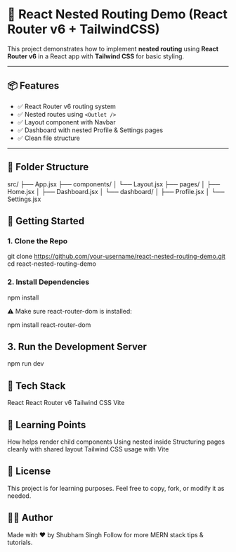 # 🧭 React Nested Routing Demo (React Router v6 + TailwindCSS)

This project demonstrates how to implement **nested routing** using **React Router v6** in a React app with **Tailwind CSS** for basic styling.

---

## 📦 Features

- ✅ React Router v6 routing system
- ✅ Nested routes using `<Outlet />`
- ✅ Layout component with Navbar
- ✅ Dashboard with nested Profile & Settings pages
- ✅ Clean file structure

---

## 📁 Folder Structure

src/ ├── App.jsx ├── components/ │ └── Layout.jsx ├── pages/ │ ├── Home.jsx │ ├── Dashboard.jsx │ └── dashboard/ │ ├── Profile.jsx │ └── Settings.jsx


## 🚀 Getting Started

### 1. Clone the Repo
git clone https://github.com/your-username/react-nested-routing-demo.git
cd react-nested-routing-demo

### 2. Install Dependencies

npm install

⚠️ Make sure react-router-dom is installed:

npm install react-router-dom


## 3. Run the Development Server

npm run dev

## 🔧 Tech Stack

React
React Router v6
Tailwind CSS
Vite

## 🧠 Learning Points

How <Outlet /> helps render child components
Using nested <Route> inside <Routes>
Structuring pages cleanly with shared layout
Tailwind CSS usage with Vite

## 📜 License
This project is for learning purposes. Feel free to copy, fork, or modify it as needed.

## 👨‍💻 Author
Made with ❤️ by Shubham Singh
Follow for more MERN stack tips & tutorials.
